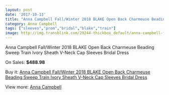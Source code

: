 ```yaml
---
layout: post
date: '2017-10-13'
title: "Anna Campbell Fall/Winter 2018 BLAKE Open Back Charmeuse Beading Sweep Train Ivory Sheath V-Neck Cap Sleeves Bridal Dress"
category: Anna Campbell
tags: ["sleeves","prom","bridal","blake","train"]
image: http://img.transblink.com/29244-thickbox_default/anna-campbell-fall-winter-2018-blake-open-back-charmeuse-beading-sweep-train-ivory-sheath-v-neck-cap-sleeves-bridal-dress.jpg
---
```

Anna Campbell Fall/Winter 2018 BLAKE Open Back Charmeuse Beading Sweep Train Ivory Sheath V-Neck Cap Sleeves Bridal Dress

On Sales: **$488.98**
<a href="https://www.transblink.com/en/anna-campbell/9595-anna-campbell-fall-winter-2018-blake-open-back-charmeuse-beading-sweep-train-ivory-sheath-v-neck-cap-sleeves-bridal-dress.html"><amp-img layout="responsive" width="600" height="600" src="//img.transblink.com/29244-thickbox_default/anna-campbell-fall-winter-2018-blake-open-back-charmeuse-beading-sweep-train-ivory-sheath-v-neck-cap-sleeves-bridal-dress.jpg" alt="Anna Campbell Fall/Winter 2018 BLAKE Open Back Charmeuse Beading Sweep Train Ivory Sheath V-Neck Cap Sleeves Bridal Dress 0" /></a>
<a href="https://www.transblink.com/en/anna-campbell/9595-anna-campbell-fall-winter-2018-blake-open-back-charmeuse-beading-sweep-train-ivory-sheath-v-neck-cap-sleeves-bridal-dress.html"><amp-img layout="responsive" width="600" height="600" src="//img.transblink.com/29253-thickbox_default/anna-campbell-fall-winter-2018-blake-open-back-charmeuse-beading-sweep-train-ivory-sheath-v-neck-cap-sleeves-bridal-dress.jpg" alt="Anna Campbell Fall/Winter 2018 BLAKE Open Back Charmeuse Beading Sweep Train Ivory Sheath V-Neck Cap Sleeves Bridal Dress 1" /></a>
<a href="https://www.transblink.com/en/anna-campbell/9595-anna-campbell-fall-winter-2018-blake-open-back-charmeuse-beading-sweep-train-ivory-sheath-v-neck-cap-sleeves-bridal-dress.html"><amp-img layout="responsive" width="600" height="600" src="//img.transblink.com/29252-thickbox_default/anna-campbell-fall-winter-2018-blake-open-back-charmeuse-beading-sweep-train-ivory-sheath-v-neck-cap-sleeves-bridal-dress.jpg" alt="Anna Campbell Fall/Winter 2018 BLAKE Open Back Charmeuse Beading Sweep Train Ivory Sheath V-Neck Cap Sleeves Bridal Dress 2" /></a>
<a href="https://www.transblink.com/en/anna-campbell/9595-anna-campbell-fall-winter-2018-blake-open-back-charmeuse-beading-sweep-train-ivory-sheath-v-neck-cap-sleeves-bridal-dress.html"><amp-img layout="responsive" width="600" height="600" src="//img.transblink.com/29251-thickbox_default/anna-campbell-fall-winter-2018-blake-open-back-charmeuse-beading-sweep-train-ivory-sheath-v-neck-cap-sleeves-bridal-dress.jpg" alt="Anna Campbell Fall/Winter 2018 BLAKE Open Back Charmeuse Beading Sweep Train Ivory Sheath V-Neck Cap Sleeves Bridal Dress 3" /></a>
<a href="https://www.transblink.com/en/anna-campbell/9595-anna-campbell-fall-winter-2018-blake-open-back-charmeuse-beading-sweep-train-ivory-sheath-v-neck-cap-sleeves-bridal-dress.html"><amp-img layout="responsive" width="600" height="600" src="//img.transblink.com/29250-thickbox_default/anna-campbell-fall-winter-2018-blake-open-back-charmeuse-beading-sweep-train-ivory-sheath-v-neck-cap-sleeves-bridal-dress.jpg" alt="Anna Campbell Fall/Winter 2018 BLAKE Open Back Charmeuse Beading Sweep Train Ivory Sheath V-Neck Cap Sleeves Bridal Dress 4" /></a>
<a href="https://www.transblink.com/en/anna-campbell/9595-anna-campbell-fall-winter-2018-blake-open-back-charmeuse-beading-sweep-train-ivory-sheath-v-neck-cap-sleeves-bridal-dress.html"><amp-img layout="responsive" width="600" height="600" src="//img.transblink.com/29249-thickbox_default/anna-campbell-fall-winter-2018-blake-open-back-charmeuse-beading-sweep-train-ivory-sheath-v-neck-cap-sleeves-bridal-dress.jpg" alt="Anna Campbell Fall/Winter 2018 BLAKE Open Back Charmeuse Beading Sweep Train Ivory Sheath V-Neck Cap Sleeves Bridal Dress 5" /></a>
<a href="https://www.transblink.com/en/anna-campbell/9595-anna-campbell-fall-winter-2018-blake-open-back-charmeuse-beading-sweep-train-ivory-sheath-v-neck-cap-sleeves-bridal-dress.html"><amp-img layout="responsive" width="600" height="600" src="//img.transblink.com/29248-thickbox_default/anna-campbell-fall-winter-2018-blake-open-back-charmeuse-beading-sweep-train-ivory-sheath-v-neck-cap-sleeves-bridal-dress.jpg" alt="Anna Campbell Fall/Winter 2018 BLAKE Open Back Charmeuse Beading Sweep Train Ivory Sheath V-Neck Cap Sleeves Bridal Dress 6" /></a>
<a href="https://www.transblink.com/en/anna-campbell/9595-anna-campbell-fall-winter-2018-blake-open-back-charmeuse-beading-sweep-train-ivory-sheath-v-neck-cap-sleeves-bridal-dress.html"><amp-img layout="responsive" width="600" height="600" src="//img.transblink.com/29247-thickbox_default/anna-campbell-fall-winter-2018-blake-open-back-charmeuse-beading-sweep-train-ivory-sheath-v-neck-cap-sleeves-bridal-dress.jpg" alt="Anna Campbell Fall/Winter 2018 BLAKE Open Back Charmeuse Beading Sweep Train Ivory Sheath V-Neck Cap Sleeves Bridal Dress 7" /></a>
<a href="https://www.transblink.com/en/anna-campbell/9595-anna-campbell-fall-winter-2018-blake-open-back-charmeuse-beading-sweep-train-ivory-sheath-v-neck-cap-sleeves-bridal-dress.html"><amp-img layout="responsive" width="600" height="600" src="//img.transblink.com/29246-thickbox_default/anna-campbell-fall-winter-2018-blake-open-back-charmeuse-beading-sweep-train-ivory-sheath-v-neck-cap-sleeves-bridal-dress.jpg" alt="Anna Campbell Fall/Winter 2018 BLAKE Open Back Charmeuse Beading Sweep Train Ivory Sheath V-Neck Cap Sleeves Bridal Dress 8" /></a>
<a href="https://www.transblink.com/en/anna-campbell/9595-anna-campbell-fall-winter-2018-blake-open-back-charmeuse-beading-sweep-train-ivory-sheath-v-neck-cap-sleeves-bridal-dress.html"><amp-img layout="responsive" width="600" height="600" src="//img.transblink.com/29245-thickbox_default/anna-campbell-fall-winter-2018-blake-open-back-charmeuse-beading-sweep-train-ivory-sheath-v-neck-cap-sleeves-bridal-dress.jpg" alt="Anna Campbell Fall/Winter 2018 BLAKE Open Back Charmeuse Beading Sweep Train Ivory Sheath V-Neck Cap Sleeves Bridal Dress 9" /></a>

Buy it: [Anna Campbell Fall/Winter 2018 BLAKE Open Back Charmeuse Beading Sweep Train Ivory Sheath V-Neck Cap Sleeves Bridal Dress](https://www.transblink.com/en/anna-campbell/9595-anna-campbell-fall-winter-2018-blake-open-back-charmeuse-beading-sweep-train-ivory-sheath-v-neck-cap-sleeves-bridal-dress.html "Anna Campbell Fall/Winter 2018 BLAKE Open Back Charmeuse Beading Sweep Train Ivory Sheath V-Neck Cap Sleeves Bridal Dress")

View more: [Anna Campbell](https://www.transblink.com/en/88-anna-campbell "Anna Campbell")